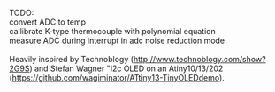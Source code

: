 TODO: <br />
convert ADC to temp<br />
callibrate K-type thermocouple with polynomial equation<br />
measure ADC during interrupt in adc noise reduction mode<br />
<br />
Heavily inspired by Technoblogy (http://www.technoblogy.com/show?2G9S) and Stefan Wagner "I2c OLED on an Atiny10/13/202 (https://github.com/wagiminator/ATtiny13-TinyOLEDdemo).  

